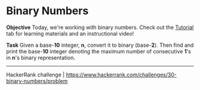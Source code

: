 # Binary Numbers

**Objective**
Today, we're working with binary numbers. Check out the [Tutorial](https://www.hackerrank.com/challenges/30-binary-numbers/tutorial) tab for learning materials and an instructional video!

**Task**
Given a base-**10** integer, **n**, convert it to binary (base-**2**). Then find and print the base-**10** integer denoting the maximum number of consecutive **1**'s in **n**'s binary representation.

___

HackerRank challenge | https://www.hackerrank.com/challenges/30-binary-numbers/problem